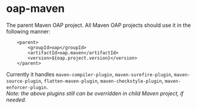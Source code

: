 # oap-maven

The parent Maven OAP project. All Maven OAP projects should use it in the following manner:
```
    <parent>
        <groupId>oap</groupId>
        <artifactId>oap.maven</artifactId>
        <version>${oap.project.version}</version>
    </parent>
```
Currently it handles `maven-compiler-plugin`, `maven-surefire-plugin`, `maven-source-plugin`, `flatten-maven-plugin`, 
`maven-checkstyle-plugin`, `maven-enforcer-plugin`.</br> 
_Note: the above plugins still can be overridden in child Maven project, if needed._